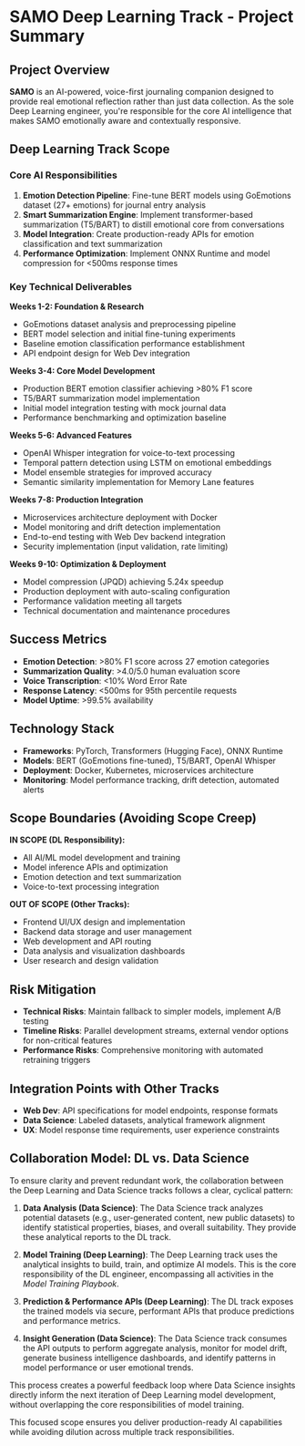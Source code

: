 # SAMO Deep Learning Track - Project Summary

## Project Overview

**SAMO** is an AI-powered, voice-first journaling companion designed to provide real emotional reflection rather than just data collection. As the sole Deep Learning engineer, you're responsible for the core AI intelligence that makes SAMO emotionally aware and contextually responsive.

## Deep Learning Track Scope 

### Core AI Responsibilities

1. **Emotion Detection Pipeline**: Fine-tune BERT models using GoEmotions dataset (27+ emotions) for journal entry analysis
2. **Smart Summarization Engine**: Implement transformer-based summarization (T5/BART) to distill emotional core from conversations
3. **Model Integration**: Create production-ready APIs for emotion classification and text summarization
4. **Performance Optimization**: Implement ONNX Runtime and model compression for <500ms response times

### Key Technical Deliverables

**Weeks 1-2: Foundation & Research**

- GoEmotions dataset analysis and preprocessing pipeline
- BERT model selection and initial fine-tuning experiments
- Baseline emotion classification performance establishment
- API endpoint design for Web Dev integration

**Weeks 3-4: Core Model Development**

- Production BERT emotion classifier achieving >80% F1 score
- T5/BART summarization model implementation
- Initial model integration testing with mock journal data
- Performance benchmarking and optimization baseline

**Weeks 5-6: Advanced Features**

- OpenAI Whisper integration for voice-to-text processing
- Temporal pattern detection using LSTM on emotional embeddings
- Model ensemble strategies for improved accuracy
- Semantic similarity implementation for Memory Lane features

**Weeks 7-8: Production Integration**

- Microservices architecture deployment with Docker
- Model monitoring and drift detection implementation
- End-to-end testing with Web Dev backend integration
- Security implementation (input validation, rate limiting)

**Weeks 9-10: Optimization & Deployment**

- Model compression (JPQD) achieving 5.24x speedup
- Production deployment with auto-scaling configuration
- Performance validation meeting all targets
- Technical documentation and maintenance procedures

## Success Metrics

- **Emotion Detection**: >80% F1 score across 27 emotion categories
- **Summarization Quality**: >4.0/5.0 human evaluation score
- **Voice Transcription**: <10% Word Error Rate
- **Response Latency**: <500ms for 95th percentile requests
- **Model Uptime**: >99.5% availability

## Technology Stack

- **Frameworks**: PyTorch, Transformers (Hugging Face), ONNX Runtime
- **Models**: BERT (GoEmotions fine-tuned), T5/BART, OpenAI Whisper
- **Deployment**: Docker, Kubernetes, microservices architecture
- **Monitoring**: Model performance tracking, drift detection, automated alerts

## Scope Boundaries (Avoiding Scope Creep)

**IN SCOPE (DL Responsibility):**

- All AI/ML model development and training
- Model inference APIs and optimization
- Emotion detection and text summarization
- Voice-to-text processing integration

**OUT OF SCOPE (Other Tracks):**

- Frontend UI/UX design and implementation
- Backend data storage and user management
- Web development and API routing
- Data analysis and visualization dashboards
- User research and design validation

## Risk Mitigation

- **Technical Risks**: Maintain fallback to simpler models, implement A/B testing
- **Timeline Risks**: Parallel development streams, external vendor options for non-critical features
- **Performance Risks**: Comprehensive monitoring with automated retraining triggers

## Integration Points with Other Tracks

- **Web Dev**: API specifications for model endpoints, response formats
- **Data Science**: Labeled datasets, analytical framework alignment
- **UX**: Model response time requirements, user experience constraints

## Collaboration Model: DL vs. Data Science

To ensure clarity and prevent redundant work, the collaboration between the Deep Learning and Data Science tracks follows a clear, cyclical pattern:

1.  **Data Analysis (Data Science)**: The Data Science track analyzes potential datasets (e.g., user-generated content, new public datasets) to identify statistical properties, biases, and overall suitability. They provide these analytical reports to the DL track.

2.  **Model Training (Deep Learning)**: The Deep Learning track uses the analytical insights to build, train, and optimize AI models. This is the core responsibility of the DL engineer, encompassing all activities in the *Model Training Playbook*.

3.  **Prediction & Performance APIs (Deep Learning)**: The DL track exposes the trained models via secure, performant APIs that produce predictions and performance metrics.

4.  **Insight Generation (Data Science)**: The Data Science track consumes the API outputs to perform aggregate analysis, monitor for model drift, generate business intelligence dashboards, and identify patterns in model performance or user emotional trends.

This process creates a powerful feedback loop where Data Science insights directly inform the next iteration of Deep Learning model development, without overlapping the core responsibilities of model training.

This focused scope ensures you deliver production-ready AI capabilities while avoiding dilution across multiple track responsibilities.
